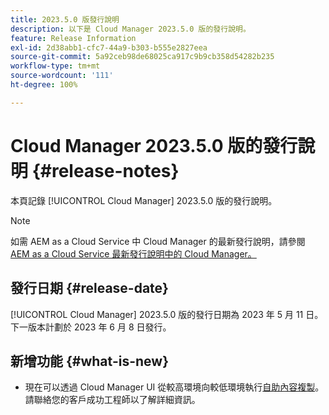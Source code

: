 ```yaml
---
title: 2023.5.0 版發行說明
description: 以下是 Cloud Manager 2023.5.0 版的發行說明。
feature: Release Information
exl-id: 2d38abb1-cfc7-44a9-b303-b555e2827eea
source-git-commit: 5a92ceb98de68025ca917c9b9cb358d54282b235
workflow-type: tm+mt
source-wordcount: '111'
ht-degree: 100%

---
```



# Cloud Manager 2023.5.0 版的發行說明 {#release-notes}

本頁記錄 [!UICONTROL Cloud Manager] 2023.5.0 版的發行說明。

>[!NOTE]
>
>如需 AEM as a Cloud Service 中 Cloud Manager 的最新發行說明，請參閱 [AEM as a Cloud Service 最新發行說明中的 Cloud Manager。](https://experienceleague.adobe.com/docs/experience-manager-cloud-service/content/implementing/using-cloud-manager/release-notes-cloud-manager/release-notes-cm-current.html)

## 發行日期 {#release-date}

[!UICONTROL Cloud Manager] 2023.5.0 版的發行日期為 2023 年 5 月 11 日。下一版本計劃於 2023 年 6 月 8 日發行。

## 新增功能 {#what-is-new}

* 現在可以透過 Cloud Manager UI 從較高環境向較低環境執行[自助內容複製](/help/using/content-copy.md)。請聯絡您的客戶成功工程師以了解詳細資訊。
